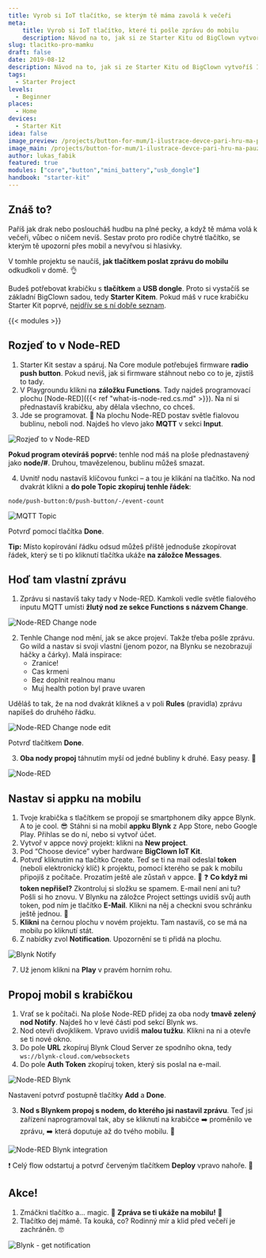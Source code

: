 ```yaml
---
title: Vyrob si IoT tlačítko, se kterým tě máma zavolá k večeři
meta:
    title: Vyrob si IoT tlačítko, které ti pošle zprávu do mobilu
    description: Návod na to, jak si ze Starter Kitu od BigClown vytvoříš IoT tlačítko, se kterým tě máma zavolá k večeři, když zrovna paříš.
slug: tlacitko-pro-mamku
draft: false
date: 2019-08-12
description: Návod na to, jak si ze Starter Kitu od BigClown vytvoříš IoT tlačítko, se kterým tě máma zavolá k večeři, když zrovna paříš.
tags:
  - Starter Project
levels:
  - Beginner
places:
  - Home
devices:
  - Starter Kit
idea: false
image_preview: /projects/button-for-mum/1-ilustrace-devce-pari-hru-ma-pauzu.png
image_main: /projects/button-for-mum/1-ilustrace-devce-pari-hru-ma-pauzu.png
author: lukas_fabik
featured: true
modules: ["core","button","mini_battery","usb_dongle"]
handbook: "starter-kit"
---
```


## Znáš to?

Paříš jak drak nebo posloucháš hudbu na plné pecky, a když tě máma volá k večeři, vůbec o ničem nevíš. Sestav proto pro rodiče chytré tlačítko, se kterým tě upozorní přes mobil a nevyřvou si hlasivky.

V tomhle projektu se naučíš, **jak tlačítkem poslat zprávu do mobilu** odkudkoli v domě. 👌

Budeš potřebovat krabičku s **tlačítkem** a **USB dongle**. Proto si vystačíš se základní BigClown sadou, tedy **Starter Kitem**. Pokud máš v ruce krabičku Starter Kit poprvé, [nejdřív se s ní dobře seznam](/cs/starter-kit/).

{{< modules >}}

## Rozjeď to v Node-RED

1. Starter Kit sestav a spáruj. Na Core module potřebuješ firmware **radio push button**. Pokud nevíš, jak si firmware stáhnout nebo co to je, zjistíš to tady.
2. V Playgroundu klikni na **záložku Functions**. Tady najdeš programovací plochu [Node-RED]({{< ref "what-is-node-red.cs.md" >}}). Na ní si přednastavíš krabičku, aby dělala všechno, co chceš.
3. Jde se programovat. 🤞 Na plochu Node-RED postav světle fialovou bublinu, neboli nod. Najdeš ho vlevo jako **MQTT** v sekci **Input**.

![Rozjeď to v Node-RED](https://res.cloudinary.com/lukasfabik/image/upload/v1565632592/projects/button-for-mum/image3.png "Rozjeď to v Node-RED")

**Pokud program otevíráš poprvé:** tenhle nod máš na ploše přednastavený jako **node/#**. Druhou, tmavězelenou, bublinu můžeš smazat.

4. Uvnitř nodu nastavíš klíčovou funkci – a tou je klikání na tlačítko. Na nod dvakrát klikni a **do pole Topic zkopíruj tenhle řádek**:

```
node/push-button:0/push-button/-/event-count
```

![MQTT Topic](https://res.cloudinary.com/lukasfabik/image/upload/v1565632595/projects/button-for-mum/image9.png "MQTT Topic")

Potvrď pomocí tlačítka **Done**.

**Tip:** Místo kopírování řádku odsud můžeš příště jednoduše zkopírovat řádek, který se ti po kliknutí tlačítka ukáže **na záložce Messages**.

## Hoď tam vlastní zprávu

1. Zprávu si nastavíš taky tady v Node-RED. Kamkoli vedle světle fialového inputu MQTT umísti **žlutý nod ze sekce Functions s názvem Change**.

![Node-RED Change node](https://res.cloudinary.com/lukasfabik/image/upload/v1565632592/projects/button-for-mum/image7.png "Node-RED Change node")

2. Tenhle Change nod mění, jak se akce projeví. Takže třeba pošle zprávu. Go wild a nastav si svoji vlastní (jenom pozor, na Blynku se nezobrazují háčky a čárky). Malá inspirace:
	- Zranice!
	- Cas krmeni
	- Bez doplnit realnou manu
	- Muj health potion byl prave uvaren

Uděláš to tak, že na nod dvakrát klikneš a v poli **Rules** (pravidla) zprávu napíšeš do druhého řádku.

![Node-RED Change node edit](https://res.cloudinary.com/lukasfabik/image/upload/v1565632593/projects/button-for-mum/image5.png "Node-RED Change node edit")

Potvrď tlačítkem **Done**.

3. **Oba nody propoj** táhnutím myší od jedné bubliny k druhé. Easy peasy. 🙆

![Node-RED](https://res.cloudinary.com/lukasfabik/image/upload/v1565632593/projects/button-for-mum/image6.png "Node-RED")

## Nastav si appku na mobilu

1. Tvoje krabička s tlačítkem se propojí se smartphonem díky appce Blynk. A to je cool. 😎 Stáhni si na mobil **appku Blynk** z App Store, nebo Google Play. Přihlas se do ní, nebo si vytvoř účet.
2. Vytvoř v appce nový projekt: klikni na **New project**.
3. Pod “Choose device” vyber hardware **BigClown IoT Kit**.
4. Potvrď kliknutím na tlačítko Create. Teď se ti na mail odeslal **token** (neboli elektronický klíč) k projektu, pomocí kterého se pak k mobilu připojíš z počítače. Prozatím ještě ale zůstaň v appce. 📱
❓ **Co když mi token nepřišel?** Zkontroluj si složku se spamem. E-mail není ani tu? Pošli si ho znovu. V Blynku na záložce Project settings uvidíš svůj auth token, pod ním je tlačítko **E-Mail**. Klikni na něj a checkni svou schránku ještě jednou. 👋
5. **Klikni** na černou plochu v novém projektu. Tam nastavíš, co se má na mobilu po kliknutí stát.
6. Z nabídky zvol **Notification**. Upozornění se ti přidá na plochu.

![Blynk Notify](https://res.cloudinary.com/lukasfabik/image/upload/v1565632592/projects/button-for-mum/image1.png "Blynk Notify")

7. Už jenom klikni na **Play** v pravém horním rohu.


## Propoj mobil s krabičkou

1. Vrať se k počítači. Na ploše Node-RED přidej za oba nody **tmavě zelený nod Notify**. Najdeš ho v levé části pod sekcí Blynk ws.
2. Nod otevři dvojklikem. Vpravo uvidíš **malou tužku**. Klikni na ni a otevře se ti nové okno.
3. Do pole **URL** zkopíruj Blynk Cloud Server ze spodního okna, tedy ```ws://blynk-cloud.com/websockets```
4. Do pole **Auth Token** zkopíruj token, který sis poslal na e-mail.

![Node-RED Blynk](https://res.cloudinary.com/lukasfabik/image/upload/v1565632592/projects/button-for-mum/image2.png "Node-RED Blynk")

Nastavení potvrď postupně tlačítky **Add** a **Done**.

3. **Nod s Blynkem propoj s nodem, do kterého jsi nastavil zprávu**. Teď jsi zařízení naprogramoval tak, aby se kliknutí na krabičce ➡️ proměnilo ve zprávu, ➡️ která doputuje až do tvého mobilu. 👾

![Node-RED Blynk integration](https://res.cloudinary.com/lukasfabik/image/upload/v1565632593/projects/button-for-mum/image4.png "Node-RED Blynk integration")

❗ Celý flow odstartuj a potvrď červeným tlačítkem **Deploy** vpravo nahoře. 🚨

## Akce!

1. Zmáčkni tlačítko a… magic. 🎇 **Zpráva se ti ukáže na mobilu!** 🙌
2. Tlačítko dej mámě. Ta kouká, co? Rodinný mír a klid před večeří je zachráněn. 🤓

![Blynk - get notification](https://res.cloudinary.com/lukasfabik/image/upload/v1565632593/projects/button-for-mum/image8.png "Blynk - get notification")
